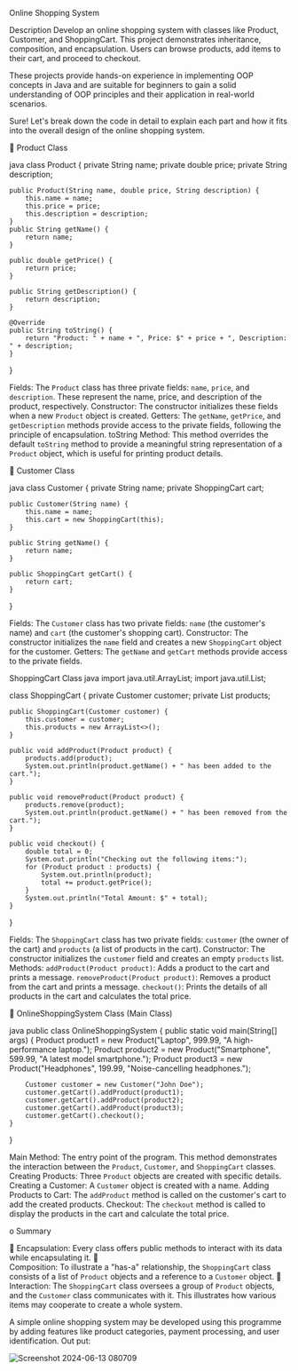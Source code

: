 Online Shopping System

Description
Develop an online shopping system with classes like Product, Customer, and ShoppingCart. This project demonstrates inheritance, composition, and encapsulation. Users can browse products, add items to their cart, and proceed to checkout.
 
These projects provide hands-on experience in implementing OOP concepts in Java and are suitable for beginners to gain a solid understanding of OOP principles and their application in real-world scenarios.

Sure! Let's break down the code in detail to explain each part and how it fits into the overall design of the online shopping system.

	Product Class

java
class Product {
    private String name;
    private double price;
    private String description;

    public Product(String name, double price, String description) {
        this.name = name;
        this.price = price;
        this.description = description;
    }
    public String getName() {
        return name;
    }

    public double getPrice() {
        return price;
    }

    public String getDescription() {
        return description;
    }

    @Override
    public String toString() {
        return "Product: " + name + ", Price: $" + price + ", Description: " + description;
    }
}


Fields: The `Product` class has three private fields: `name`, `price`, and `description`. These represent the name, price, and description of the product, respectively.
Constructor: The constructor initializes these fields when a new `Product` object is created.
Getters: The `getName`, `getPrice`, and `getDescription` methods provide access to the private fields, following the principle of encapsulation.
toString Method: This method overrides the default `toString` method to provide a meaningful string representation of a `Product` object, which is useful for printing product details.

	Customer Class

java
class Customer {
    private String name;
    private ShoppingCart cart;

    public Customer(String name) {
        this.name = name;
        this.cart = new ShoppingCart(this);
    }

    public String getName() {
        return name;
    }

    public ShoppingCart getCart() {
        return cart;
    }
}

Fields: The `Customer` class has two private fields: `name` (the customer's name) and `cart` (the customer's shopping cart).
Constructor: The constructor initializes the `name` field and creates a new `ShoppingCart` object for the customer.
Getters: The `getName` and `getCart` methods provide access to the private fields.

ShoppingCart Class
java
import java.util.ArrayList;
import java.util.List;

class ShoppingCart {
    private Customer customer;
    private List<Product> products;

    public ShoppingCart(Customer customer) {
        this.customer = customer;
        this.products = new ArrayList<>();
    }

    public void addProduct(Product product) {
        products.add(product);
        System.out.println(product.getName() + " has been added to the cart.");
    }

    public void removeProduct(Product product) {
        products.remove(product);
        System.out.println(product.getName() + " has been removed from the cart.");
    }

    public void checkout() {
        double total = 0;
        System.out.println("Checking out the following items:");
        for (Product product : products) {
            System.out.println(product);
            total += product.getPrice();
        }
        System.out.println("Total Amount: $" + total);
    }
}


Fields: The `ShoppingCart` class has two private fields: `customer` (the owner of the cart) and `products` (a list of products in the cart).
Constructor: The constructor initializes the `customer` field and creates an empty `products` list.
Methods:
  `addProduct(Product product)`: Adds a product to the cart and prints a message.
 `removeProduct(Product product)`: Removes a product from the cart and prints a message.
  `checkout()`: Prints the details of all products in the cart and calculates the total price.

	OnlineShoppingSystem Class (Main Class)

java
public class OnlineShoppingSystem {
    public static void main(String[] args) {
        Product product1 = new Product("Laptop", 999.99, "A high-performance laptop.");
        Product product2 = new Product("Smartphone", 599.99, "A latest model smartphone.");
        Product product3 = new Product("Headphones", 199.99, "Noise-cancelling headphones.");

        
        Customer customer = new Customer("John Doe");
        customer.getCart().addProduct(product1);
        customer.getCart().addProduct(product2);
        customer.getCart().addProduct(product3);
        customer.getCart().checkout();
    }
}

Main Method: The entry point of the program. This method demonstrates the interaction between the `Product`, `Customer`, and `ShoppingCart` classes.
  Creating Products: Three `Product` objects are created with specific details.
  Creating a Customer: A `Customer` object is created with a name.
  Adding Products to Cart: The `addProduct` method is called on the customer's cart to add the created products.
  Checkout: The `checkout` method is called to display the products in the cart and calculate the total price.

o	Summary

	Encapsulation: Every class offers public methods to interact with its data while encapsulating it. 
	
Composition: To illustrate a "has-a" relationship, the `ShoppingCart` class consists of a list of `Product` objects and a reference to a `Customer` object.
	
Interaction: The `ShoppingCart` class oversees a group of `Product` objects, and the `Customer` class communicates with it. This illustrates how various items may cooperate to create a whole system. 


A simple online shopping system may be developed using this programme by adding features like product categories, payment processing, and user identification. 
Out put:
 
![Screenshot 2024-06-13 080709](https://github.com/S2ree970ram/oops-project/assets/157942734/81be7954-9efc-4fdf-9df7-2c19c777a813)

